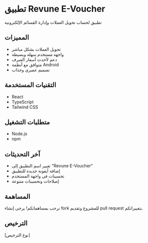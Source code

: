 # تطبيق Revune E-Voucher

تطبيق لحساب تحويل العملات وإدارة القسائم الإلكترونية

## المميزات
- تحويل العملات بشكل مباشر
- واجهة مستخدم سهلة وبسيطة
- دعم لأحدث أسعار الصرف
- متوافق مع أنظمة Android
- تصميم عصري وجذاب

## التقنيات المستخدمة
- React
- TypeScript
- Tailwind CSS

## متطلبات التشغيل
- Node.js
- npm

## آخر التحديثات
- تغيير اسم التطبيق إلى "Revune E-Voucher"
- إضافة أيقونة جديدة للتطبيق
- تحسينات في واجهة المستخدم
- إصلاحات وتحسينات متنوعة

## المساهمة
نرحب بمساهماتكم! يرجى إنشاء fork للمشروع وتقديم pull request بتغييراتكم.

## الترخيص
[نوع الترخيص]
